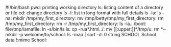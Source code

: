#!/bin/bash
pwd: printing working directory
ls: listing content of a directory or file
cd: change directory
ls -l: list in long format with full details
ls -la:
ls -na:
mkdir /tmp/my_first_directory:
mv /tmp/betty/tmp/my_first_directory:
rm /tmp/my_first_directory:
rm -r /tmp/my_first_directory:
ls -la.../boot:
file/tmp/iamafile:
ln -s/bin/ls ls:
cp -rua*.html../:
mv [[:upper:]]*/tmp/u:
rm *~
mkdir -p welcome/to/school:
ls -map | sort -d:
0 string SCHOOL School data
!:mime School:
